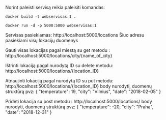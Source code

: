 Norint paleisti servisą reikia paleisiti komandas:

`docker build -t webservisas:1 .`

`docker run -d -p 5000:5000 webservisas:1`

Servisas pasiekiamas: http://localhost:5000/locations
Šiuo adresu pasiekiami visų lokacijų duomenys

Gauti visas lokacijas pagal miestą su get metodu : http://localhost:5000/locations/city/{name_of_city}

Ištrinti lokaciją pagal nurodytą ID su delete metodu: http://localhost:5000/locations/{location_ID}

Atnaujinti lokaciją pagal nurodytą ID su put metodu: http://localhost:5000/locations/{location_ID}
body nurodyti, duomenų struktūrą pvz:
{
  "temperature": 19,
  "city": "Vilnius",
  "date": "2018-02-05"
}

Pridėti lokacija su post metodu : http://localhost:5000/locations/ 
body nurodyti, duomenų struktūrą pvz:
{
  "temperature": -20,
  "city": "Praha",
  "date": "2018-12-31"
}
